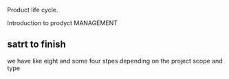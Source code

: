 Product life cycle.

Introduction to prodyct MANAGEMENT
## satrt to finish
we have like eight and some four stpes depending on the project scope and type